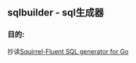## sqlbuilder - sql生成器

### 目的:
抄读[Squirrel-Fluent SQL generator for Go](https://github.com/Masterminds/squirrel)
